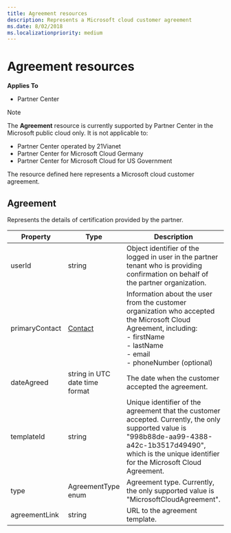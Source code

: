 ```yaml
---
title: Agreement resources
description: Represents a Microsoft cloud customer agreement
ms.date: 8/02/2018
ms.localizationpriority: medium
---
```


# Agreement resources


**Applies To**

- Partner Center

> [!NOTE]  
> The **Agreement** resource is currently supported by Partner Center in the Microsoft public cloud only. It is not applicable to:
> - Partner Center operated by 21Vianet
> - Partner Center for Microsoft Cloud Germany
> - Partner Center for Microsoft Cloud for US Government

The resource defined here represents a Microsoft cloud customer agreement.


## <span id="Agreement"/><span id="agreement"/><span id="AGREEMENT"/>Agreement

Represents the details of certification provided by the partner.

| Property       | Type   | Description                                                                                               |
|----------------|--------|-----------------------------------------------------------------------------------------------------------|
| userId         | string                         |Object identifier of the logged in user in the partner tenant who is providing confirmation on behalf of the partner organization.                                                                             |
| primaryContact | [Contact](./utility-resources.md#contact) | Information about the user from the customer organization who accepted the Microsoft Cloud Agreement, including:  </br> - firstName </br> - lastName</br> - email</br> - phoneNumber (optional) |
| dateAgreed     | string in UTC date time format |The date when the customer accepted the agreement.                                 |
| templateId     |string                          |Unique identifier of the agreement that the customer accepted. Currently, the only supported value is "998b88de-aa99-4388-a42c-1b3517d49490", which is the unique identifier for the Microsoft Cloud Agreement.                             |
| type           |AgreementType enum              | Agreement type. Currently, the only supported value is "MicrosoftCloudAgreement". |
| agreementLink  | string                         | URL to the agreement template.                                                    |
  


